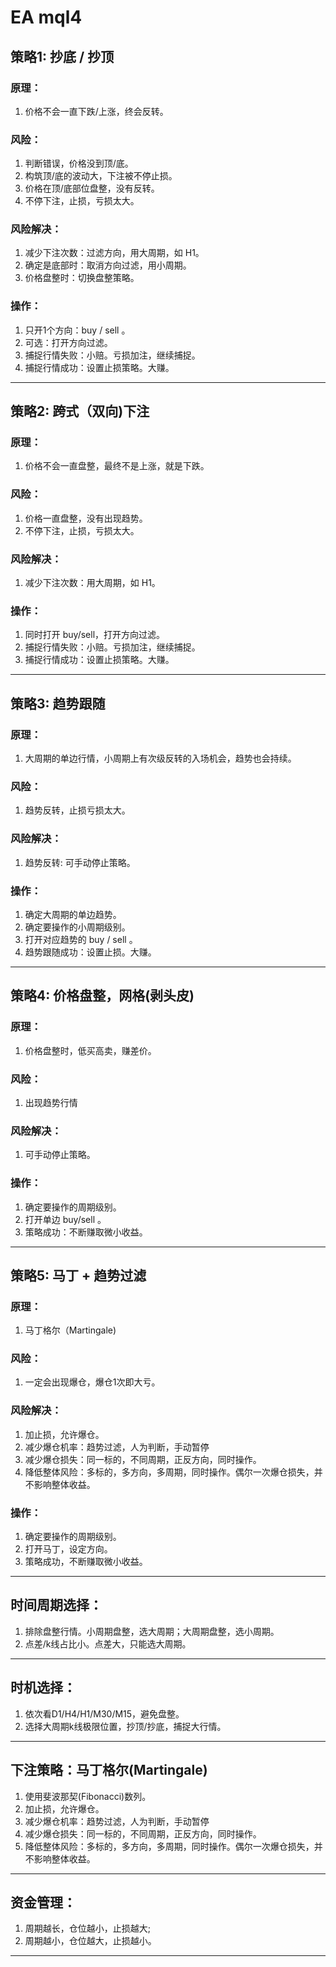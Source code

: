 # EA mql4 

## 策略1: 抄底 / 抄顶
### 原理：
1. 价格不会一直下跌/上涨，终会反转。
### 风险：
1. 判断错误，价格没到顶/底。
2. 构筑顶/底的波动大，下注被不停止损。
3. 价格在顶/底部位盘整，没有反转。
4. 不停下注，止损，亏损太大。
### 风险解决：
1. 减少下注次数：过滤方向，用大周期，如 H1。
2. 确定是底部时：取消方向过滤，用小周期。
3. 价格盘整时：切换盘整策略。
### 操作：
1. 只开1个方向：buy / sell 。
2. 可选：打开方向过滤。
3. 捕捉行情失败：小赔。亏损加注，继续捕捉。
4. 捕捉行情成功：设置止损策略。大赚。
---
## 策略2: 跨式（双向)下注
### 原理：
1. 价格不会一直盘整，最终不是上涨，就是下跌。
### 风险：
1. 价格一直盘整，没有出现趋势。
2. 不停下注，止损，亏损太大。
### 风险解决：
1. 减少下注次数：用大周期，如 H1。
### 操作：
1. 同时打开 buy/sell，打开方向过滤。
2. 捕捉行情失败：小赔。亏损加注，继续捕捉。
3. 捕捉行情成功：设置止损策略。大赚。
---
## 策略3: 趋势跟随
### 原理：
1. 大周期的单边行情，小周期上有次级反转的入场机会，趋势也会持续。
### 风险：
1. 趋势反转，止损亏损太大。
### 风险解决：
1. 趋势反转: 可手动停止策略。
### 操作：
1. 确定大周期的单边趋势。
2. 确定要操作的小周期级别。
3. 打开对应趋势的 buy / sell 。
4. 趋势跟随成功：设置止损。大赚。
---
## 策略4: 价格盘整，网格(剥头皮)
### 原理：
1. 价格盘整时，低买高卖，赚差价。
### 风险：
1. 出现趋势行情
### 风险解决：
1. 可手动停止策略。
### 操作：
1. 确定要操作的周期级别。
2. 打开单边 buy/sell 。
3. 策略成功：不断赚取微小收益。
---
## 策略5: 马丁 + 趋势过滤
### 原理：
1. 马丁格尔（Martingale)
### 风险：
1. 一定会出现爆仓，爆仓1次即大亏。
### 风险解决：
1. 加止损，允许爆仓。
2. 减少爆仓机率：趋势过滤，人为判断，手动暂停
2. 减少爆仓损失：同一标的，不同周期，正反方向，同时操作。
3. 降低整体风险：多标的，多方向，多周期，同时操作。偶尔一次爆仓损失，并不影响整体收益。
### 操作：
1. 确定要操作的周期级别。
2. 打开马丁，设定方向。
3. 策略成功，不断赚取微小收益。
---
## 时间周期选择：
1. 排除盘整行情。小周期盘整，选大周期；大周期盘整，选小周期。
2. 点差/k线占比小。点差大，只能选大周期。
---
## 时机选择：
1. 依次看D1/H4/H1/M30/M15，避免盘整。
2. 选择大周期k线极限位置，抄顶/抄底，捕捉大行情。
---
## 下注策略：马丁格尔(Martingale)
1. 使用斐波那契(Fibonacci)数列。
2. 加止损，允许爆仓。
3. 减少爆仓机率：趋势过滤，人为判断，手动暂停
4. 减少爆仓损失：同一标的，不同周期，正反方向，同时操作。
5. 降低整体风险：多标的，多方向，多周期，同时操作。偶尔一次爆仓损失，并不影响整体收益。
---
## 资金管理：
1. 周期越长，仓位越小，止损越大;
2. 周期越小，仓位越大，止损越小。
---

